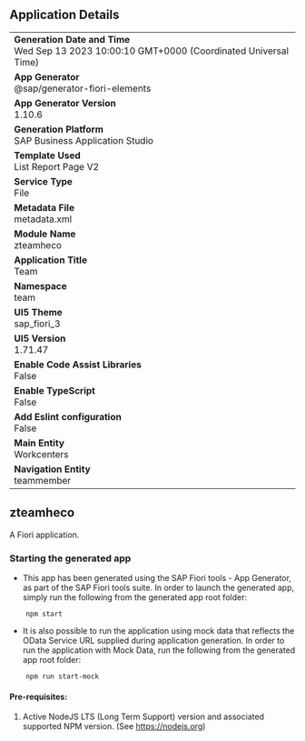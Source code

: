 ## Application Details
|               |
| ------------- |
|**Generation Date and Time**<br>Wed Sep 13 2023 10:00:10 GMT+0000 (Coordinated Universal Time)|
|**App Generator**<br>@sap/generator-fiori-elements|
|**App Generator Version**<br>1.10.6|
|**Generation Platform**<br>SAP Business Application Studio|
|**Template Used**<br>List Report Page V2|
|**Service Type**<br>File|
|**Metadata File**<br>metadata.xml
|**Module Name**<br>zteamheco|
|**Application Title**<br>Team|
|**Namespace**<br>team|
|**UI5 Theme**<br>sap_fiori_3|
|**UI5 Version**<br>1.71.47|
|**Enable Code Assist Libraries**<br>False|
|**Enable TypeScript**<br>False|
|**Add Eslint configuration**<br>False|
|**Main Entity**<br>Workcenters|
|**Navigation Entity**<br>teammember|

## zteamheco

A Fiori application.

### Starting the generated app

-   This app has been generated using the SAP Fiori tools - App Generator, as part of the SAP Fiori tools suite.  In order to launch the generated app, simply run the following from the generated app root folder:

```
    npm start
```

- It is also possible to run the application using mock data that reflects the OData Service URL supplied during application generation.  In order to run the application with Mock Data, run the following from the generated app root folder:

```
    npm run start-mock
```

#### Pre-requisites:

1. Active NodeJS LTS (Long Term Support) version and associated supported NPM version.  (See https://nodejs.org)


